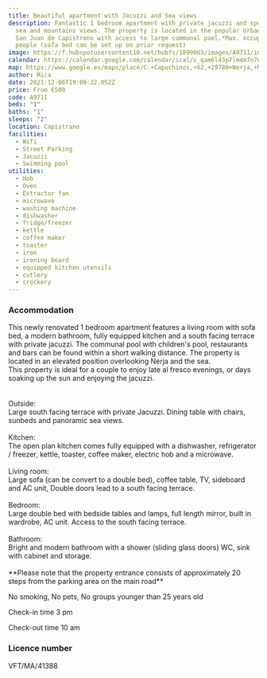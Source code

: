 ```yaml
---
title: Beautiful apartment with Jacuzzi and Sea views
description: Fantastic 1 bedroom apartment with private jacuzzi and spectacular
  sea and mountains views. The property is located in the popular Urbanisation
  San Juan de Capistrano with access to large communal pool.*Max. occupancy is 4
  people (sofa bed can be set up on prior request)
image: https://f.hubspotusercontent10.net/hubfs/1899863/images/A9711/image-1.jpeg
calendar: https://calendar.google.com/calendar/ical/c_qam6l43p7lm4m7n7n4ppg7f228%40group.calendar.google.com/public/basic.ics
map: https://www.google.es/maps/place/C.+Capuchinos,+62,+29780+Nerja,+M%C3%A1laga/@36.7670204,-3.871159,17z/data=!3m1!4b1!4m5!3m4!1s0xd7224fec5453be3:0xbd1ef544323ede4f!8m2!3d36.7670204!4d-3.8689703
author: Mica
date: 2021-12-06T19:09:22.052Z
price: From €500
code: A9711
beds: "1"
baths: "1"
sleeps: "2"
location: Capistrano
facilities:
  - Wifi
  - Street Parking
  - Jacuzzi
  - Swimming pool
utilities:
  - Hob
  - Oven
  - Extractor fan
  - microwave
  - washing machine
  - dishwasher
  - fridge/freezer
  - kettle
  - coffee maker
  - toaster
  - iron
  - ironing board
  - equipped kitchen utensils
  - cutlery
  - crockery
---
```

### Accommodation

This newly renovated 1 bedroom apartment features a living room with sofa bed, a modern bathroom, fully equipped kitchen and a south facing terrace with private jacuzzi. The communal pool with children's pool, restaurants and bars can be found within a short walking distance. The property is located in an elevated position overlooking Nerja and the sea.\
This property is ideal for a couple to enjoy late al fresco evenings, or days soaking up the sun and enjoying the jacuzzi.\
\
\
Outside:\
Large south facing terrace with private Jacuzzi. Dining table with chairs, sunbeds and panoramic sea views.\
\
Kitchen:\
The open plan kitchen comes fully equipped with a dishwasher, refrigerator / freezer, kettle, toaster, coffee maker, electric hob and a microwave.\
\
Living room:\
Large sofa (can be convert to a double bed), coffee table, TV, sideboard and AC unit, Double doors lead to a south facing terrace.\
\
Bedroom:\
Large double bed with bedside tables and lamps, full length mirror, built in wardrobe, AC unit. Access to the south facing terrace.\
\
Bathroom:\
Bright and modern bathroom with a shower (sliding glass doors) WC, sink with cabinet and storage.\
\
\*\*Please note that the property entrance consists of approximately 20 steps from the parking area on the main road\*\*

No smoking, No pets, No groups younger than 25 years old

Check-in time 3 pm

Check-out time 10 am

### Licence number

VFT/MA/41388